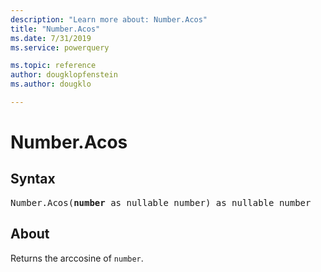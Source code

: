 ```yaml
---
description: "Learn more about: Number.Acos"
title: "Number.Acos"
ms.date: 7/31/2019
ms.service: powerquery

ms.topic: reference
author: dougklopfenstein
ms.author: dougklo

---
```

# Number.Acos

## Syntax

<pre>
Number.Acos(<b>number</b> as nullable number) as nullable number
</pre> 
  
## About  
Returns the arccosine of `number`.
